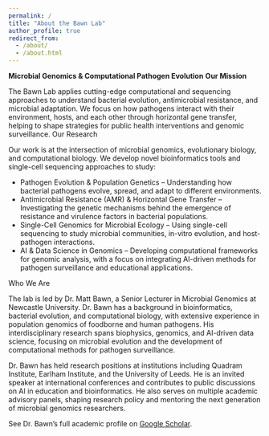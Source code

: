 ```yaml
---
permalink: /
title: "About the Bawn Lab"
author_profile: true
redirect_from: 
  - /about/
  - /about.html
---
```




**Microbial Genomics & Computational Pathogen Evolution**
**Our Mission**

The Bawn Lab applies cutting-edge computational and sequencing approaches to understand bacterial evolution, antimicrobial resistance, and microbial adaptation. We focus on how pathogens interact with their environment, hosts, and each other through horizontal gene transfer, helping to shape strategies for public health interventions and genomic surveillance.
Our Research

Our work is at the intersection of microbial genomics, evolutionary biology, and computational biology. We develop novel bioinformatics tools and single-cell sequencing approaches to study:

  - Pathogen Evolution & Population Genetics – Understanding how bacterial pathogens evolve, spread, and adapt to different environments.
  - Antimicrobial Resistance (AMR) & Horizontal Gene Transfer – Investigating the genetic mechanisms behind the emergence of resistance and virulence factors in bacterial populations.
  - Single-Cell Genomics for Microbial Ecology – Using single-cell sequencing to study microbial communities, in-vitro evolution, and host-pathogen interactions.
  - AI & Data Science in Genomics – Developing computational frameworks for genomic analysis, with a focus on integrating AI-driven methods for pathogen surveillance and educational applications.

Who We Are

The lab is led by Dr. Matt Bawn, a Senior Lecturer in Microbial Genomics at Newcastle University. Dr. Bawn has a background in bioinformatics, bacterial evolution, and computational biology, with extensive experience in population genomics of foodborne and human pathogens. His interdisciplinary research spans biophysics, genomics, and AI-driven data science, focusing on microbial evolution and the development of computational methods for pathogen surveillance.

Dr. Bawn has held research positions at institutions including Quadram Institute, Earlham Institute, and the University of Leeds. He is an invited speaker at international conferences and contributes to public discussions on AI in education and bioinformatics. He also serves on multiple academic advisory panels, shaping research policy and mentoring the next generation of microbial genomics researchers.

See Dr. Bawn’s full academic profile on [Google Scholar](https://scholar.google.co.uk/citations?user=eq3fBzQAAAAJ&hl=en).
